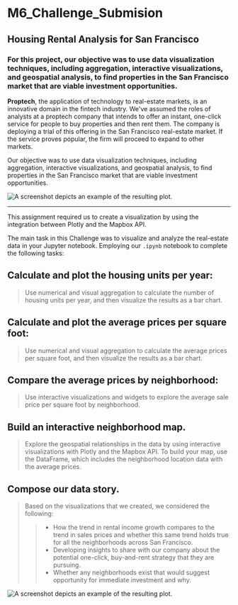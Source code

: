 # **M6_Challenge_Submision**
## **Housing Rental Analysis for San Francisco**
###  For this project, our objective was to use data visualization techniques, including aggregation, interactive visualizations, and geospatial analysis, to find properties in the San Francisco market that are viable investment opportunities.


**Proptech**, the application of technology to real-estate markets, is an innovative domain in the fintech industry. We've assumed the roles of analysts at a proptech company that intends to offer an instant, one-click service for people to buy properties and then rent them. The company is deploying a trial of this offering in the San Francisco real-estate market. If the service proves popular, the firm will proceed to expand to other markets.

Our objective was to use data visualization techniques, including aggregation, interactive visualizations, and geospatial analysis, to find properties in the San Francisco market that are viable investment opportunities.

![A screenshot depicts an example of the resulting plot.](https://github.com/sfkonrad/M6_Challenge_Submission/blob/main/Images/M6C_plot-Price-per-sf-and-gross-rents%20.jpg)

---

This assignment required us to create a visualization by using the integration between Plotly and the Mapbox API. 

The main task in this Challenge was to visualize and analyze the real-estate data in your Jupyter notebook. Employing our `.ipynb` notebook to complete the following tasks:

## Calculate and plot the housing units per year:
> Use numerical and visual aggregation to calculate the number of housing units per year, and then visualize the results as a bar chart.

## Calculate and plot the average prices per square foot:
> Use numerical and visual aggregation to calculate the average prices per square foot, and then visualize the results as a bar chart.

## Compare the average prices by neighborhood:
> Use interactive visualizations and widgets to explore the average sale price per square foot by neighborhood.

## Build an interactive neighborhood map.
> Explore the geospatial relationships in the data by using interactive visualizations with Plotly and the Mapbox API. To build your map, use the DataFrame, which includes the neighborhood location data with the average prices.

## Compose our data story.
> Based on the visualizations that we created, we considered the following:
>> - How the trend in rental income growth compares to the trend in sales prices and whether this same trend holds true for all the neighborhoods across San Francisco.
>> - Developing insights to share with our company about the potential one-click, buy-and-rent strategy that they are pursuing. 
>> - Whether any neighborhoods exist that would suggest opportunity for immediate investment and why.

![A screenshot depicts an example of the resulting plot.](https://github.com/sfkonrad/M6_Challenge_Submission/blob/main/Images/M6C_Price-per-sf-and-gross-rents%20.jpg)
